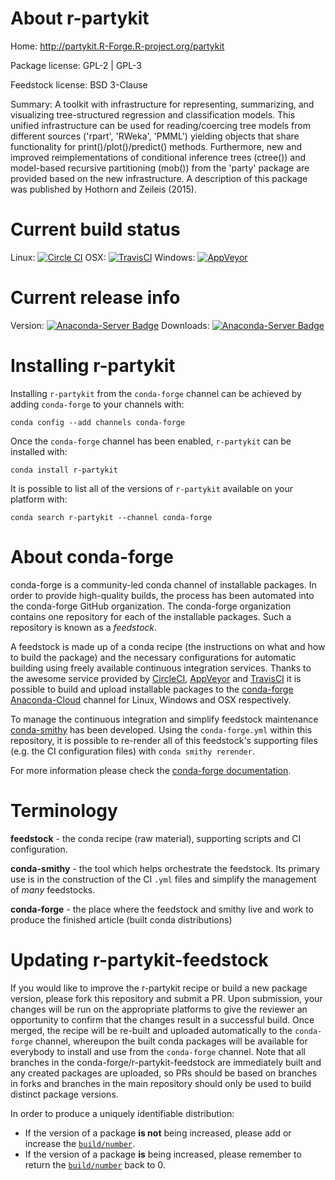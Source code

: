 About r-partykit
================

Home: http://partykit.R-Forge.R-project.org/partykit

Package license: GPL-2 | GPL-3

Feedstock license: BSD 3-Clause

Summary: A toolkit with infrastructure for representing, summarizing, and visualizing tree-structured regression and classification models. This unified infrastructure can be used for reading/coercing tree models from different sources ('rpart', 'RWeka', 'PMML') yielding objects that share functionality for print()/plot()/predict() methods. Furthermore, new and improved reimplementations of conditional inference trees (ctree()) and model-based recursive partitioning (mob()) from the 'party' package are provided based on the new infrastructure. A description of this package was published by Hothorn and Zeileis (2015).



Current build status
====================

Linux: [![Circle CI](https://circleci.com/gh/conda-forge/r-partykit-feedstock.svg?style=shield)](https://circleci.com/gh/conda-forge/r-partykit-feedstock)
OSX: [![TravisCI](https://travis-ci.org/conda-forge/r-partykit-feedstock.svg?branch=master)](https://travis-ci.org/conda-forge/r-partykit-feedstock)
Windows: [![AppVeyor](https://ci.appveyor.com/api/projects/status/github/conda-forge/r-partykit-feedstock?svg=True)](https://ci.appveyor.com/project/conda-forge/r-partykit-feedstock/branch/master)

Current release info
====================
Version: [![Anaconda-Server Badge](https://anaconda.org/conda-forge/r-partykit/badges/version.svg)](https://anaconda.org/conda-forge/r-partykit)
Downloads: [![Anaconda-Server Badge](https://anaconda.org/conda-forge/r-partykit/badges/downloads.svg)](https://anaconda.org/conda-forge/r-partykit)

Installing r-partykit
=====================

Installing `r-partykit` from the `conda-forge` channel can be achieved by adding `conda-forge` to your channels with:

```
conda config --add channels conda-forge
```

Once the `conda-forge` channel has been enabled, `r-partykit` can be installed with:

```
conda install r-partykit
```

It is possible to list all of the versions of `r-partykit` available on your platform with:

```
conda search r-partykit --channel conda-forge
```


About conda-forge
=================

conda-forge is a community-led conda channel of installable packages.
In order to provide high-quality builds, the process has been automated into the
conda-forge GitHub organization. The conda-forge organization contains one repository
for each of the installable packages. Such a repository is known as a *feedstock*.

A feedstock is made up of a conda recipe (the instructions on what and how to build
the package) and the necessary configurations for automatic building using freely
available continuous integration services. Thanks to the awesome service provided by
[CircleCI](https://circleci.com/), [AppVeyor](http://www.appveyor.com/)
and [TravisCI](https://travis-ci.org/) it is possible to build and upload installable
packages to the [conda-forge](https://anaconda.org/conda-forge)
[Anaconda-Cloud](http://docs.anaconda.org/) channel for Linux, Windows and OSX respectively.

To manage the continuous integration and simplify feedstock maintenance
[conda-smithy](http://github.com/conda-forge/conda-smithy) has been developed.
Using the ``conda-forge.yml`` within this repository, it is possible to re-render all of
this feedstock's supporting files (e.g. the CI configuration files) with ``conda smithy rerender``.

For more information please check the [conda-forge documentation](https://conda-forge.org/docs/).

Terminology
===========

**feedstock** - the conda recipe (raw material), supporting scripts and CI configuration.

**conda-smithy** - the tool which helps orchestrate the feedstock.
                   Its primary use is in the construction of the CI ``.yml`` files
                   and simplify the management of *many* feedstocks.

**conda-forge** - the place where the feedstock and smithy live and work to
                  produce the finished article (built conda distributions)


Updating r-partykit-feedstock
=============================

If you would like to improve the r-partykit recipe or build a new
package version, please fork this repository and submit a PR. Upon submission,
your changes will be run on the appropriate platforms to give the reviewer an
opportunity to confirm that the changes result in a successful build. Once
merged, the recipe will be re-built and uploaded automatically to the
`conda-forge` channel, whereupon the built conda packages will be available for
everybody to install and use from the `conda-forge` channel.
Note that all branches in the conda-forge/r-partykit-feedstock are
immediately built and any created packages are uploaded, so PRs should be based
on branches in forks and branches in the main repository should only be used to
build distinct package versions.

In order to produce a uniquely identifiable distribution:
 * If the version of a package **is not** being increased, please add or increase
   the [``build/number``](http://conda.pydata.org/docs/building/meta-yaml.html#build-number-and-string).
 * If the version of a package **is** being increased, please remember to return
   the [``build/number``](http://conda.pydata.org/docs/building/meta-yaml.html#build-number-and-string)
   back to 0.